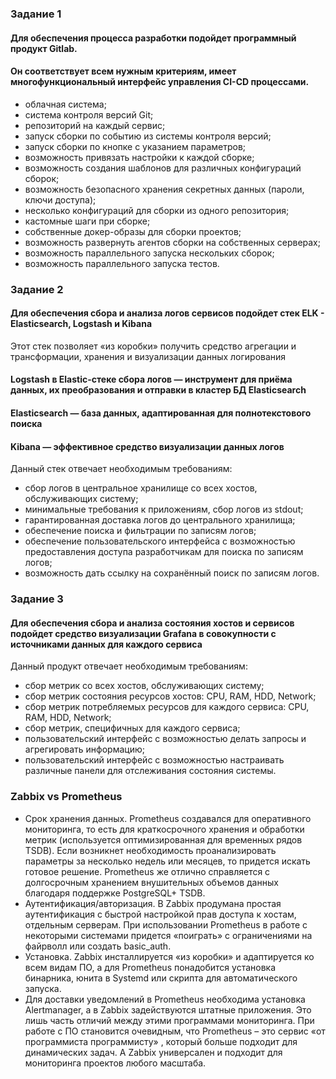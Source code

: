 ### Задание 1
#### Для обеспечения процесса разработки подойдет программный продукт **Gitlab**.

#### Он соответствует всем нужным критериям, имеет многофункциональный интерфейс управления CI-CD процессами.

- облачная система;
- система контроля версий Git;
- репозиторий на каждый сервис;
- запуск сборки по событию из системы контроля версий;
- запуск сборки по кнопке с указанием параметров;
- возможность привязать настройки к каждой сборке;
- возможность создания шаблонов для различных конфигураций сборок;
- возможность безопасного хранения секретных данных (пароли, ключи доступа);
- несколько конфигураций для сборки из одного репозитория;
- кастомные шаги при сборке;
- собственные докер-образы для сборки проектов;
- возможность развернуть агентов сборки на собственных серверах;
- возможность параллельного запуска нескольких сборок;
- возможность параллельного запуска тестов.

### Задание 2
#### Для обеспечения сбора и анализа логов сервисов подойдет стек ELK - Elasticsearch, Logstash и Kibana

Этот стек позволяет «из коробки» получить средство агрегации и трансформации, хранения и визуализации данных логирования

#### Logstash в Elastic-стеке сбора логов — инструмент для приёма данных, их преобразования и отправки в кластер БД Elasticsearch
#### Elasticsearch — база данных, адаптированная для полнотекстового поиска
#### Kibana — эффективное средство визуализации данных логов

Данный стек отвечает необходимым требованиям:
- сбор логов в центральное хранилище со всех хостов, обслуживающих систему;
- минимальные требования к приложениям, сбор логов из stdout;
- гарантированная доставка логов до центрального хранилища;
- обеспечение поиска и фильтрации по записям логов;
- обеспечение пользовательского интерфейса с возможностью предоставления доступа разработчикам для поиска по записям логов;
- возможность дать ссылку на сохранённый поиск по записям логов.

### Задание 3
#### Для обеспечения сбора и анализа состояния хостов и сервисов подойдет средство визуализации Grafana в совокупности с источниками данных для каждого сервиса
Данный продукт отвечает необходимым требованиям:
- сбор метрик со всех хостов, обслуживающих систему;
- сбор метрик состояния ресурсов хостов: CPU, RAM, HDD, Network;
- сбор метрик потребляемых ресурсов для каждого сервиса: CPU, RAM, HDD, Network;
- сбор метрик, специфичных для каждого сервиса;
- пользовательский интерфейс с возможностью делать запросы и агрегировать информацию;
- пользовательский интерфейс с возможностью настраивать различные панели для отслеживания состояния системы.

### Zabbix vs Prometheus
- Срок хранения данных. Prometheus создавался для оперативного мониторинга, то есть для краткосрочного хранения и обработки метрик (используется оптимизированная для временных рядов TSDB). Если возникнет необходимость проанализировать параметры за несколько недель или месяцев, то придется искать готовое решение. Prometheus же отлично справляется с долгосрочным хранением внушительных объемов данных благодаря поддержке PostgreSQL+ TSDB.
- Аутентификация/авторизация. В Zabbix продумана простая аутентификация с быстрой настройкой прав доступа к хостам, отдельным серверам. При использовании Prometheus в работе с некоторыми системами придется «поиграть» с ограничениями на файрволл или создать basic_auth.
- Установка. Zabbix инсталлируется «из коробки» и адаптируется ко всем видам ПО, а для Prometheus понадобится установка бинарника, юнита в Systemd или скрипта для автоматического запуска.
- Для доставки уведомлений в Prometheus необходима установка Alertmanager, а в Zabbix задействуются штатные приложения.
Это лишь часть отличий между этими программами мониторинга. При работе с ПО становится очевидным, что Prometheus – это сервис «от программиста программисту» , который больше подходит для динамических задач. А Zabbix универсален и подходит для мониторинга проектов любого масштаба.
